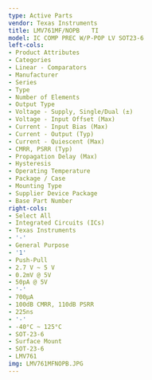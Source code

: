 ```yaml
---
type: Active Parts
vendor: Texas Instruments
title: LMV761MF/NOPB　　TI
model: IC COMP PREC W/P-POP LV SOT23-6
left-cols:
- Product Attributes
- Categories
- Linear - Comparators
- Manufacturer
- Series
- Type
- Number of Elements
- Output Type
- Voltage - Supply, Single/Dual (±)
- Voltage - Input Offset (Max)
- Current - Input Bias (Max)
- Current - Output (Typ)
- Current - Quiescent (Max)
- CMRR, PSRR (Typ)
- Propagation Delay (Max)
- Hysteresis
- Operating Temperature
- Package / Case
- Mounting Type
- Supplier Device Package
- Base Part Number
right-cols:
- Select All
- Integrated Circuits (ICs)
- Texas Instruments
- '-'
- General Purpose
- '1'
- Push-Pull
- 2.7 V ~ 5 V
- 0.2mV @ 5V
- 50pA @ 5V
- '-'
- 700µA
- 100dB CMRR, 110dB PSRR
- 225ns
- '-'
- -40°C ~ 125°C
- SOT-23-6
- Surface Mount
- SOT-23-6
- LMV761
img: LMV761MFNOPB.JPG
---
```

